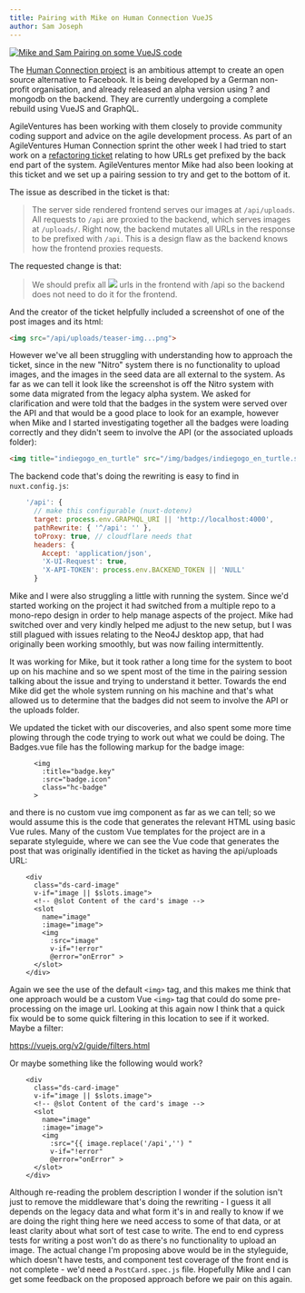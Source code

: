 ```yaml
---
title: Pairing with Mike on Human Connection VueJS
author: Sam Joseph
---
```


[![Mike and Sam Pairing on some VueJS code](https://img.youtube.com/vi/fiX8IhiCYGs/maxresdefault.jpg)](https://www.youtube.com/watch?v=fiX8IhiCYGs)

The [Human Connection project](https://human-connection.org/en/) is an ambitious attempt to create an open source alternative to Facebook.  It is being developed by a German non-profit organisation, and already released an alpha version using ? and mongodb on the backend.  They are currently undergoing a complete rebuild using VueJS and GraphQL.

AgileVentures has been working with them closely to provide community coding support and advice on the agile development process.  As part of an AgileVentures Human Connection sprint the other week I had tried to start work on a [refactoring ticket](https://github.com/Human-Connection/Human-Connection/issues/296) relating to how URLs get prefixed by the back end part of the system.  AgileVentures mentor Mike had also been looking at this ticket and we set up a pairing session to try and get to the bottom of it.

The issue as described in the ticket is that:

> The server side rendered frontend serves our images at `/api/uploads`. All requests to `/api` are proxied to the backend, which serves images at `/uploads/`. Right now, the backend mutates all URLs in the response to be prefixed with `/api`. This is a design flaw as the backend knows how the frontend proxies requests.

The requested change is that:

> We should prefix all <img src="URL"> urls in the frontend with /api so the backend does not need to do it for the frontend.

And the creator of the ticket helpfully included a screenshot of one of the post images and its html:

```html
<img src="/api/uploads/teaser-img...png">
```

However we've all been struggling with understanding how to approach the ticket, since in the new "Nitro" system there is no functionality to upload images, and the images in the seed data are all external to the system.  As far as we can tell it look like the screenshot is off the Nitro system with some data migrated from the legacy alpha system.  We asked for clarification and were told that the badges in the system were served over the API and that would be a good place to look for an example, however when Mike and I started investigating together all the badges were loading correctly and they didn't seem to involve the API (or the associated uploads folder):

```html
<img title="indiegogo_en_turtle" src="/img/badges/indiegogo_en_turtle.svg" class="hc-badge">
```

The backend code that's doing the rewriting is easy to find in `nuxt.config.js`:

```js
    '/api': {
      // make this configurable (nuxt-dotenv)
      target: process.env.GRAPHQL_URI || 'http://localhost:4000',
      pathRewrite: { '^/api': '' },
      toProxy: true, // cloudflare needs that
      headers: {
        Accept: 'application/json',
        'X-UI-Request': true,
        'X-API-TOKEN': process.env.BACKEND_TOKEN || 'NULL'
      }
```

Mike and I were also struggling a little with running the system.  Since we'd started working on the project it had switched from a multiple repo to a mono-repo design in order to help manage aspects of the project.  Mike had switched over and very kindly helped me adjust to the new setup, but I was still plagued with issues relating to the Neo4J desktop app, that had originally been working smoothly, but was now failing intermittently.

It was working for Mike, but it took rather a long time for the system to boot up on his machine and so we spent most of the time in the pairing session talking about the issue and trying to understand it better.  Towards the end Mike did get the whole system running on his machine and that's what allowed us to determine that the badges did not seem to involve the API or the uploads folder.

We updated the ticket with our discoveries, and also spent some more time plowing through the code trying to work out what we could be doing.  The Badges.vue file has the following markup for the badge image:

```vue
      <img
        :title="badge.key"
        :src="badge.icon"
        class="hc-badge"
      >
```

and there is no custom vue img component as far as we can tell; so we would assume this is the code that generates the relevant HTML using basic Vue rules.  Many of the custom Vue templates for the project are in a separate styleguide, where we can see the Vue code that generates the post that was originally identified in the ticket as having the api/uploads URL:

```vue
    <div
      class="ds-card-image"
      v-if="image || $slots.image">
      <!-- @slot Content of the card's image -->
      <slot 
        name="image"
        :image="image">
        <img
          :src="image"
          v-if="!error"
          @error="onError" >
      </slot>
    </div>
```

Again we see the use of the default `<img>` tag, and this makes me think that one approach would be a custom Vue `<img>` tag that could do some pre-processing on the image url. Looking at this again now I think that a quick fix would be to some quick filtering in this location to see if it worked.  Maybe a filter:

https://vuejs.org/v2/guide/filters.html

Or maybe something like the following would work?

```vue
    <div
      class="ds-card-image"
      v-if="image || $slots.image">
      <!-- @slot Content of the card's image -->
      <slot 
        name="image"
        :image="image">
        <img
          :src="{{ image.replace('/api','') "
          v-if="!error"
          @error="onError" >
      </slot>
    </div>
```

Although re-reading the problem description I wonder if the solution isn't just to remove the middleware that's doing the rewriting - I guess it all depends on the legacy data and what form it's in and really to know if we are doing the right thing here we need access to some of that data, or at least clarity about what sort of test case to write.  The end to end cypress tests for writing a post won't do as there's no functionality to upload an image.  The actual change I'm proposing above would be in the styleguide, which doesn't have tests, and component test coverage of the front end is not complete - we'd need a `PostCard.spec.js` file.   Hopefully Mike and I can get some feedback on the proposed approach before we pair on this again.